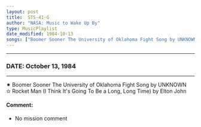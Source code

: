 ```yaml
---
layout: post
title:  STS-41-G
author: "NASA: Music to Wake Up By"
type: MusicPlaylist
date_modified: 1984-10-13
songs: ["Boomer Sooner The University of Oklahoma Fight Song by UNKNOWN", "Rocket Man (I Think It's Going To Be a Long, Long Time) by Elton John"]
---
```


----
### DATE: October 13, 1984
----
✷ Boomer Sooner The University of Oklahoma Fight Song by UNKNOWN  &nbsp;<br />
✫ Rocket Man (I Think It's Going To Be a Long, Long Time) by Elton John

#### Comment:
* No mission comment



<br/>
<center>
	<a target="_blank"
	   href="https://twitter.com/intent/tweet?hashtags=Space,NASA,Playlist,NASAWakeupCalls,SpaceProgram&text={{ page.author}}, '{{ page.songs.first }}' {{ page.title }}, {{ page.date | date: '%B %d, %Y' }}. {{ site.url }}{{ page.url }}&via=nasawakeupcalls"><i class="fab fa-twitter" alt="Tweet this page" style="font-size: 1.3em;"></i></a>
	&nbsp; 	<i class="fas fa-user-astronaut" style="font-size: 1.5em;"></i> &nbsp;
    <a type="amzn" search="'Boomer Sooner The University of Oklahoma Fight Song by UNKNOWN' or 'Rocket Man (I Think It's Going To Be a Long, Long Time) by Elton John'" category="popular music">
    <i class="fab fa-amazon" style="font-size: 1.3em;"></i></a>
</center>
